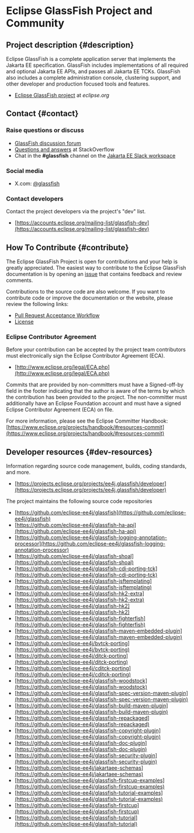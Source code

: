 # Eclipse GlassFish Project and Community

## Project description {#description}

Eclipse GlassFish is a complete application server that implements the Jakarta
EE specification. GlassFish includes implementations of all required and
optional Jakarta EE APIs, and passes all Jakarta EE TCKs. GlassFish also
includes a complete administration console, clustering support, and other
developer and production focused tools and features.

* [Eclipse GlassFish project](https://projects.eclipse.org/projects/ee4j.glassfish) at *eclipse.org*

## Contact {#contact}

### Raise questions or discuss

* [GlassFish discussion forum](https://github.com/eclipse-ee4j/glassfish/discussions)
* [Questions and answers](https://stackoverflow.com/questions/tagged/glassfish) at StackOverflow
* Chat in the **#glassfish** channel on the [Jakarta EE Slack workspace](https://jakarta.ee/connect/)

### Social media

* X.com: [@glassfish](https://x.com/glassfish) 

### Contact developers

Contact the project developers via the project's "dev" list.

* [https://accounts.eclipse.org/mailing-list/glassfish-dev](https://accounts.eclipse.org/mailing-list/glassfish-dev)

## How To Contribute {#contribute}

The Eclipse GlassFish Project is open for contributions and your help is
greatly appreciated.
The easiest way to contribute to the Eclipse GlassFish documentation is by
opening an [issue](https://github.com/eclipse-ee4j/glassfish/issues)
that contains feedback and review comments.

Contributions to the source code are also welcome. If you want to contribute code or improve the documentation or the website, please review the following links:

* [Pull Request Acceptance Workflow](pr_workflow)
* [License](LICENSE)


### Eclipse Contributor Agreement

Before your contribution can be accepted by the project team contributors must
electronically sign the Eclipse Contributor Agreement (ECA).

* [http://www.eclipse.org/legal/ECA.php](http://www.eclipse.org/legal/ECA.php)

Commits that are provided by non-committers must have a Signed-off-by field in
the footer indicating that the author is aware of the terms by which the
contribution has been provided to the project. The non-committer must
additionally have an Eclipse Foundation account and must have a signed Eclipse
Contributor Agreement (ECA) on file.

For more information, please see the Eclipse Committer Handbook:
[https://www.eclipse.org/projects/handbook/#resources-commit](https://www.eclipse.org/projects/handbook/#resources-commit)



## Developer resources {#dev-resources}

Information regarding source code management, builds, coding standards, and
more.

* [https://projects.eclipse.org/projects/ee4j.glassfish/developer](https://projects.eclipse.org/projects/ee4j.glassfish/developer)

The project maintains the following source code repositories

* [https://github.com/eclipse-ee4j/glassfish](https://github.com/eclipse-ee4j/glassfish)
* [https://github.com/eclipse-ee4j/glassfish-ha-api](https://github.com/eclipse-ee4j/glassfish-ha-api)
* [https://github.com/eclipse-ee4j/glassfish-logging-annotation-processor](https://github.com/eclipse-ee4j/glassfish-logging-annotation-processor)
* [https://github.com/eclipse-ee4j/glassfish-shoal](https://github.com/eclipse-ee4j/glassfish-shoal)
* [https://github.com/eclipse-ee4j/glassfish-cdi-porting-tck](https://github.com/eclipse-ee4j/glassfish-cdi-porting-tck)
* [https://github.com/eclipse-ee4j/glassfish-jsftemplating](https://github.com/eclipse-ee4j/glassfish-jsftemplating)
* [https://github.com/eclipse-ee4j/glassfish-hk2-extra](https://github.com/eclipse-ee4j/glassfish-hk2-extra)
* [https://github.com/eclipse-ee4j/glassfish-hk2](https://github.com/eclipse-ee4j/glassfish-hk2)
* [https://github.com/eclipse-ee4j/glassfish-fighterfish](https://github.com/eclipse-ee4j/glassfish-fighterfish)
* [https://github.com/eclipse-ee4j/glassfish-maven-embedded-plugin](https://github.com/eclipse-ee4j/glassfish-maven-embedded-plugin)
* [https://github.com/eclipse-ee4j/bvtck-porting](https://github.com/eclipse-ee4j/bvtck-porting)
* [https://github.com/eclipse-ee4j/ditck-porting](https://github.com/eclipse-ee4j/ditck-porting)
* [https://github.com/eclipse-ee4j/cditck-porting](https://github.com/eclipse-ee4j/cditck-porting)
* [https://github.com/eclipse-ee4j/glassfish-woodstock](https://github.com/eclipse-ee4j/glassfish-woodstock)
* [https://github.com/eclipse-ee4j/glassfish-spec-version-maven-plugin](https://github.com/eclipse-ee4j/glassfish-spec-version-maven-plugin)
* [https://github.com/eclipse-ee4j/glassfish-build-maven-plugin](https://github.com/eclipse-ee4j/glassfish-build-maven-plugin)
* [https://github.com/eclipse-ee4j/glassfish-repackaged](https://github.com/eclipse-ee4j/glassfish-repackaged)
* [https://github.com/eclipse-ee4j/glassfish-copyright-plugin](https://github.com/eclipse-ee4j/glassfish-copyright-plugin)
* [https://github.com/eclipse-ee4j/glassfish-doc-plugin](https://github.com/eclipse-ee4j/glassfish-doc-plugin)
* [https://github.com/eclipse-ee4j/glassfish-security-plugin](https://github.com/eclipse-ee4j/glassfish-security-plugin)
* [https://github.com/eclipse-ee4j/jakartaee-schemas](https://github.com/eclipse-ee4j/jakartaee-schemas)
* [https://github.com/eclipse-ee4j/glassfish-firstcup-examples](https://github.com/eclipse-ee4j/glassfish-firstcup-examples)
* [https://github.com/eclipse-ee4j/glassfish-tutorial-examples](https://github.com/eclipse-ee4j/glassfish-tutorial-examples)
* [https://github.com/eclipse-ee4j/glassfish-firstcup](https://github.com/eclipse-ee4j/glassfish-firstcup)
* [https://github.com/eclipse-ee4j/glassfish-tutorial](https://github.com/eclipse-ee4j/glassfish-tutorial)

